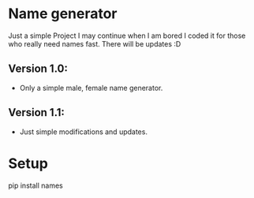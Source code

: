 # Name generator
Just a simple Project I may continue when I am bored
I coded it for those who really need names fast.
There will be updates :D

## Version 1.0:

* Only a simple male, female name generator.
## Version 1.1:

* Just simple modifications and updates.

# Setup

pip install names

